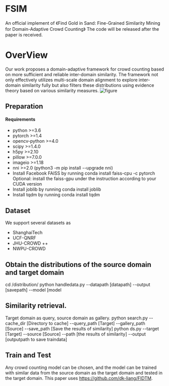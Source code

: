 # FSIM
An official implement of 《Find Gold in Sand: Fine-Grained Similarity Mining for Domain-Adaptive Crowd Counting》
The code will be released after the paper is received.
# OverView
Our work proposes a domain-adaptive framework for crowd counting based on more sufficient and reliable inter-domain similarity. The framework not only effectively utilizes multi-scale domain alignment to explore inter-domain similarity fully but also filters these distributions using evidence theory based on various similarity measures. 
![figure](https://user-images.githubusercontent.com/126315443/221344905-bd5bae09-0860-435b-b8e1-e046889df440.png)
## Preparation
#### Requirements
- python >=3.6 
- pytorch >=1.4
- opencv-python >=4.0
- scipy >=1.4.0
- h5py >=2.10
- pillow >=7.0.0
- imageio >=1.18
- nni >=2.0 (python3 -m pip install --upgrade nni)
- Install Facebook FAISS by running conda install faiss-cpu -c pytorch 
Optional: install the faiss-gpu under the instruction according to your CUDA version
- Install joblib by running conda install joblib
- Install tqdm by running conda install tqdm
## Dataset
We support several datasets as
- ShanghaiTech 
- UCF-QNRF
- JHU-CROWD ++
- NWPU-CROWD 
## Obtain the distributions of the source domain and target domain
cd /distribution/ 
python handledata.py --datapath [datapath] --output [savepath] --model [model
## Similarity retrieval.
Target domain as query, source domain as gallery.
python search.py --cache_dir [Directory to cache] --query_path [Target] --gallery_path [Source] --save_path [Save the results of similarity]
python ds.py --target [Target] --source [Source] --path [the results of similarity] --output [outputpath to save traindata]
## Train and Test
Any crowd counting model can be chosen, and the model can be trained with similar data from the source domain as the target domain and tested in the target domain. This paper uses https://github.com/dk-liang/FIDTM.
